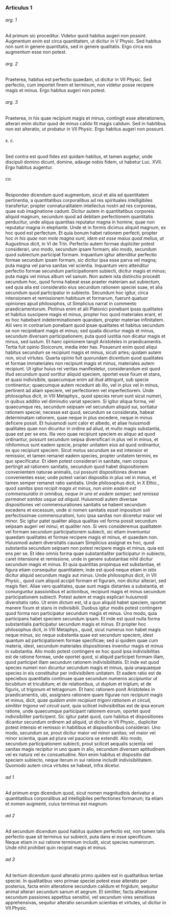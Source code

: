 ### Articulus 1

###### arg. 1
Ad primum sic proceditur. Videtur quod habitus augeri non possint. Augmentum enim est circa quantitatem, ut dicitur in V Physic. Sed habitus non sunt in genere quantitatis, sed in genere qualitatis. Ergo circa eos augmentum esse non potest.

###### arg. 2
Praeterea, habitus est perfectio quaedam, ut dicitur in VII Physic. Sed perfectio, cum importet finem et terminum, non videtur posse recipere magis et minus. Ergo habitus augeri non potest.

###### arg. 3
Praeterea, in his quae recipiunt magis et minus, contingit esse alterationem, alterari enim dicitur quod de minus calido fit magis calidum. Sed in habitibus non est alteratio, ut probatur in VII Physic. Ergo habitus augeri non possunt.

###### s. c.
Sed contra est quod fides est quidam habitus, et tamen augetur, unde discipuli domino dicunt, domine, adauge nobis fidem, ut habetur Luc. XVII. Ergo habitus augentur.

###### co.
Respondeo dicendum quod augmentum, sicut et alia ad quantitatem pertinentia, a quantitatibus corporalibus ad res spirituales intelligibiles transfertur; propter connaturalitatem intellectus nostri ad res corporeas, quae sub imaginatione cadunt. Dicitur autem in quantitatibus corporeis aliquid magnum, secundum quod ad debitam perfectionem quantitatis perducitur, unde aliqua quantitas reputatur magna in homine, quae non reputatur magna in elephante. Unde et in formis dicimus aliquid magnum, ex hoc quod est perfectum. Et quia bonum habet rationem perfecti, propter hoc *in his quae non mole magna sunt, idem est esse maius quod melius*, ut Augustinus dicit, in VI de Trin. Perfectio autem formae dupliciter potest considerari, uno modo, secundum ipsam formam; alio modo, secundum quod subiectum participat formam. Inquantum igitur attenditur perfectio formae secundum ipsam formam, sic dicitur ipsa esse parva vel magna; puta magna vel parva sanitas vel scientia. Inquantum vero attenditur perfectio formae secundum participationem subiecti, dicitur magis et minus; puta magis vel minus album vel sanum. Non autem ista distinctio procedit secundum hoc, quod forma habeat esse praeter materiam aut subiectum, sed quia alia est consideratio eius secundum rationem speciei suae, et alia secundum quod participatur in subiecto. Secundum hoc igitur, circa intensionem et remissionem habituum et formarum, fuerunt quatuor opiniones apud philosophos, ut Simplicius narrat in commento praedicamentorum. Plotinus enim et alii Platonici ponebant ipsas qualitates et habitus suscipere magis et minus, propter hoc quod materiales erant, et ex hoc habebant indeterminationem quandam, propter materiae infinitatem. Alii vero in contrarium ponebant quod ipsae qualitates et habitus secundum se non recipiebant magis et minus; sed qualia dicuntur magis et minus, secundum diversam participationem; puta quod iustitia non dicatur magis et minus, sed iustum. Et hanc opinionem tangit Aristoteles in praedicamentis. Tertia fuit opinio Stoicorum, media inter has. Posuerunt enim quod aliqui habitus secundum se recipiunt magis et minus, sicuti artes; quidam autem non, sicut virtutes. Quarta opinio fuit quorundam dicentium quod qualitates et formae immateriales non recipiunt magis et minus, materiales autem recipiunt. Ut igitur huius rei veritas manifestetur, considerandum est quod illud secundum quod sortitur aliquid speciem, oportet esse fixum et stans, et quasi indivisibile, quaecumque enim ad illud attingunt, sub specie continentur; quaecumque autem recedunt ab illo, vel in plus vel in minus, pertinent ad aliam speciem, vel perfectiorem vel imperfectiorem. Unde philosophus dicit, in VIII Metaphys., quod species rerum sunt sicut numeri, in quibus additio vel diminutio variat speciem. Si igitur aliqua forma, vel quaecumque res, secundum seipsam vel secundum aliquid sui, sortiatur rationem speciei; necesse est quod, secundum se considerata, habeat determinatam rationem, quae neque in plus excedere, neque in minus deficere possit. Et huiusmodi sunt calor et albedo, et aliae huiusmodi qualitates quae non dicuntur in ordine ad aliud, et multo magis substantia, quae est per se ens. Illa vero quae recipiunt speciem ex aliquo ad quod ordinantur, possunt secundum seipsa diversificari in plus vel in minus, et nihilominus sunt eadem specie, propter unitatem eius ad quod ordinantur, ex quo recipiunt speciem. Sicut motus secundum se est intensior et remissior, et tamen remanet eadem species, propter unitatem termini, ex quo specificatur. Et idem potest considerari in sanitate, nam corpus pertingit ad rationem sanitatis, secundum quod habet dispositionem convenientem naturae animalis, cui possunt dispositiones diversae convenientes esse; unde potest variari dispositio in plus vel in minus, et tamen semper remanet ratio sanitatis. Unde philosophus dicit, in X Ethic., quod *sanitas ipsa recipit magis et minus, non enim eadem est commensuratio in omnibus, neque in uno et eodem semper; sed remissa permanet sanitas usque ad aliquid*. Huiusmodi autem diversae dispositiones vel commensurationes sanitatis se habent secundum excedens et excessum, unde si nomen sanitatis esset impositum soli perfectissimae commensurationi, tunc ipsa sanitas non diceretur maior vel minor. Sic igitur patet qualiter aliqua qualitas vel forma possit secundum seipsam augeri vel minui, et qualiter non. Si vero consideremus qualitatem vel formam secundum participationem subiecti, sic etiam inveniuntur quaedam qualitates et formae recipere magis et minus, et quaedam non. Huiusmodi autem diversitatis causam Simplicius assignat ex hoc, quod substantia secundum seipsam non potest recipere magis et minus, quia est ens per se. Et ideo omnis forma quae substantialiter participatur in subiecto, caret intensione et remissione, unde in genere substantiae nihil dicitur secundum magis et minus. Et quia quantitas propinqua est substantiae, et figura etiam consequitur quantitatem; inde est quod neque etiam in istis dicitur aliquid secundum magis aut minus. Unde philosophus dicit, in VII Physic., quod cum aliquid accipit formam et figuram, non dicitur alterari, sed magis fieri. Aliae vero qualitates, quae sunt magis distantes a substantia, et coniunguntur passionibus et actionibus, recipiunt magis et minus secundum participationem subiecti. Potest autem et magis explicari huiusmodi diversitatis ratio. Ut enim dictum est, id a quo aliquid habet speciem, oportet manere fixum et stans in indivisibili. Duobus igitur modis potest contingere quod forma non participatur secundum magis et minus. Uno modo, quia participans habet speciem secundum ipsam. Et inde est quod nulla forma substantialis participatur secundum magis et minus. Et propter hoc philosophus dicit, in VIII Metaphys., quod, sicut numerus non habet magis neque minus, sic neque substantia quae est secundum speciem, idest quantum ad participationem formae specificae; sed si quidem quae cum materia, idest, secundum materiales dispositiones invenitur magis et minus in substantia. Alio modo potest contingere ex hoc quod ipsa indivisibilitas est de ratione formae, unde oportet quod, si aliquid participet formam illam, quod participet illam secundum rationem indivisibilitatis. Et inde est quod species numeri non dicuntur secundum magis et minus, quia unaquaeque species in eis constituitur per indivisibilem unitatem. Et eadem ratio est de speciebus quantitatis continuae quae secundum numeros accipiuntur ut bicubitum et tricubitum; et de relationibus, ut duplum et triplum; et de figuris, ut trigonum et tetragonum. Et hanc rationem ponit Aristoteles in praedicamentis, ubi, assignans rationem quare figurae non recipiunt magis et minus, dicit, *quae quidem enim recipiunt trigoni rationem et circuli, similiter trigona vel circuli sunt*, quia scilicet indivisibilitas est de ipsa eorum ratione, unde quaecumque participant rationem eorum, oportet quod indivisibiliter participent. Sic igitur patet quod, cum habitus et dispositiones dicantur secundum ordinem ad aliquid, ut dicitur in VII Physic., dupliciter potest intensio et remissio in habitibus et dispositionibus considerari. Uno modo, secundum se, prout dicitur maior vel minor sanitas; vel maior vel minor scientia, quae ad plura vel pauciora se extendit. Alio modo, secundum participationem subiecti, prout scilicet aequalis scientia vel sanitas magis recipitur in uno quam in alio, secundum diversam aptitudinem vel ex natura vel ex consuetudine. Non enim habitus et dispositio dat speciem subiecto, neque iterum in sui ratione includit indivisibilitatem. Quomodo autem circa virtutes se habeat, infra dicetur.

###### ad 1
Ad primum ergo dicendum quod, sicut nomen magnitudinis derivatur a quantitatibus corporalibus ad intelligibiles perfectiones formarum; ita etiam et nomen augmenti, cuius terminus est magnum.

###### ad 2
Ad secundum dicendum quod habitus quidem perfectio est, non tamen talis perfectio quae sit terminus sui subiecti, puta dans ei esse specificum. Neque etiam in sui ratione terminum includit, sicut species numerorum. Unde nihil prohibet quin recipiat magis et minus.

###### ad 3
Ad tertium dicendum quod alteratio primo quidem est in qualitatibus tertiae speciei. In qualitatibus vero primae speciei potest esse alteratio per posterius, facta enim alteratione secundum calidum et frigidum, sequitur animal alterari secundum sanum et aegrum. Et similiter, facta alteratione secundum passiones appetitus sensitivi, vel secundum vires sensitivas apprehensivas, sequitur alteratio secundum scientias et virtutes, ut dicitur in VII Physic.

